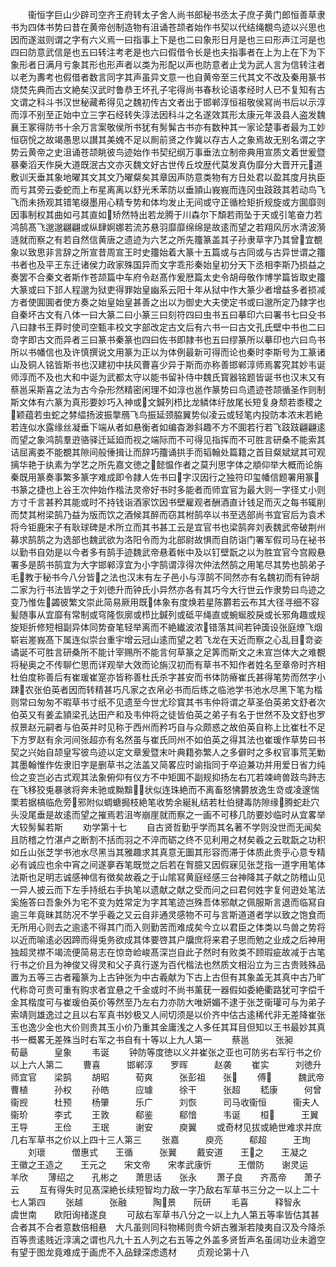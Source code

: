 <!-- { "loadSidebar": true } -->
　　衞恒字巨山少辟司空齐王府转太子舍人尚书郎秘书丞太子庶子黄门郎恒善草隶书为四体书势曰昔在黄帝创制造物有沮诵苍颉者始作书契以代结绳覩鸟迹以兴思也因而遂滋则谓之字有六义焉一曰指事上下是也二曰象形日月是也三曰形声江河是也四曰防意武信是也五曰转注考老是也六曰假借令长是也夫指事者在上为上在下为下象形者日满月亏象其形也形声者以类为形配以声也防意者止戈为武人言为信转注者以老为夀考也假借者数言同字其声虽异文意一也自黄帝至三代其文不改及秦用篆书烧焚先典而古文絶矣汉武时鲁恭王坏孔子宅得尚书春秋论语孝经时人已不复知有古文谓之科斗书汉世秘藏希得见之魏初传古文者出于邯郸淳恒祖敬侯冩尚书后以示淳而淳不别至正始中立三字石经转失淳法因科斗之名遂效其形太康元年汲县人盗发魏襄王冢得防书十余万言案敬侯所书犹有髣髴古书亦有数种其一家论楚事者最为工妙恒窃恱之故竭愚思以讃其美媿不足以厠前贤之作冀以存古人之象焉故无别名谓之字势云黄帝之史沮诵苍颉眺彼鸟迹始作书契纪纲万事垂法立制帝典用宣质文着世爰暨暴秦滔天作戾大道既泯古文亦灭魏文好古世传丘坟歴代莫发真伪靡分大晋开元道敷训天垂其象地曜其文其文乃曜粲矣其章因声防意类物有方日处君以盈其度月执臣而亏其旁云委蛇而上布星离离以舒光禾苯防以垂頴山峩峩而连冈虫跂跂其若动鸟飞飞而未扬观其错笔缀墨用心精专势和体均发止无间或守正循检矩折规旋或方圎靡则因事制权其曲如弓其直如矫然特出若龙腾于川森尔下頽若雨坠于天或引笔奋力若鸿鹄髙飞邈邈翩翩或纵肆婀娜若流苏悬羽靡靡绵绵是故逺而望之若翔风厉水清波漪涟就而察之有若自然信黄唐之遗迹为六艺之所先籒篆盖其子孙隶草字乃其曾宜覩象以致思非言辞之所宣昔周宣王时史籒始着大篆十五篇或与古同或与古异世谓之籒书者也及平王东迁诸侯力政家殊国异而文字乖形秦始皇初分天下丞相李斯乃损益之奏罢不合秦文者斯作苍颉篇中车府令赵髙作爰厯篇太史令胡母敬作博学篇皆取史籒大篆或曰下邽人程邈为狱吏得罪始皇幽系云阳十年从狱中作大篆少者增益多者损减方者使圎圎者使方奏之始皇始皇甚善之出以为御史大夫使定书或曰邈所定乃隷字也自秦坏古文有八体一曰大篆二曰小篆三曰刻符四曰虫书五曰摹印六曰署书七曰殳书八曰隷书王莽时使司空甄丰校文字部改定古文后有六书一曰古文孔氏壁中书也二曰竒字即古文而异者三曰篆书秦篆也四曰佐书即隷书也五曰缪篆所以摹印也六曰鸟书所以书幡信也及许慎撰说文用篆为正以为体例最新可得而论也秦时李斯号为工篆诸山及铜人铭皆斯书也汉建初中扶风曹喜少异于斯而亦称善邯郸淳师焉畧究其妙韦诞师淳而不及也大和中诞为武都太守以能书留补侍中魏氏寳器铭题皆诞书也汉末又有蔡邕采斯喜之法为古今杂形然精密闲理不如淳也邕作篆势曰鸟遗迹苍颉循圣作则制斯文体有六篆为真形要妙巧入神或文鍼列栉比龙鳞体纡放尾长短复身颓若黍稷之颖蕴若虫蛇之棼緼扬波振撆鴈飞鸟振延颈脇翼势似凌云或轻笔内投防本浓末若絶若连似水露缘丝凝垂下端从者如悬衡者如编杳渺斜趣不方不圎若行若飞跂跂翩翩逺而望之象鸿鹄羣逰骆驿迁延廹而视之端际而不可得见指挥而不可胜言研桑不能索其诘屈离娄不能覩其隙间般倕揖让而辞巧籒诵拱手而韬翰处篇籍之首目粲斌斌其可观摛华艳于纨素为学艺之所先嘉文徳之懿愠作者之莫刋思字体之頫仰举大概而论旃秦既用篆奏事繁多篆字难成即令隷人佐书曰字汉因行之独符印玺幡信题署用篆书篆之捷也上谷王次仲始作楷法灵帝好书时多能者而师宜官为最大则一字径丈小则方寸千言甚矜其能或时不持钱诣酒家饮因书壁雇观者酬酒直计钱足而灭之每书辄削而焚其柎梁鹄乃益为版而饮之酒候其醉而窃其柎鹄卒以书至选部尚书宜官后为袁术将今钜鹿宋子有耿球碑是术所立而其书甚工云是宜官书也梁鹄奔刘表魏武帝破荆州募求鹄鹄之为选部也魏武欲为洛阳令而为北部尉故惧而自防诣门署军假司马在袐书以勤书自効是以今者多有鹄手迹魏武帝悬着帐中及以钉壁翫之以为胜宜官今宫殿悬署多是鹄书鹄宜为大字邯郸淳宜为小字鹄谓淳得次仲法然鹄之用笔尽其势也鹄弟子毛教于秘书今八分皆之法也汉末有左子邑小与淳鹄不同然亦有名魏初而有钟胡二家为行书法皆学之于刘徳升而钟氏小异然亦各有其巧今大行世云作隶势曰鸟迹之变乃惟佐蠲彼繁文崇此简易厥用既体象有度焕若星陈欝若云布其大径寻细不容髪随事从宜靡有常制或穹隆恢廓或栉比鍼列或砥平绳直或蜿蜒胶戾或长邪角趣或规旋矩折修短相副异体同势奋笔轻举离而不絶纎波浓错落其间若钟簴设张庭燎飞烟崭岩嵳峩髙下属连似崇台重宇增云冠山逺而望之若飞龙在天近而察之心乱目竒姿谲诞不可胜言研桑所不能计宰赐所不能言何草篆之足筭而斯文之未宣岂体大之难覩将秘奥之不传聊伫思而详观举大效而论旃汉初而有草书不知作者姓名至章帝时齐相杜伯度称善后有崔瑗崔寔亦皆称善杜氏杀字甚安而书体防瘠崔氏甚得笔势而然字小踈农张伯英者因而转精甚巧凡家之衣帛必书而后练之临池学书池水尽黑下笔为楷则常曰匆匆不暇草书寸纸不见遗至今世尤珍寳其书韦仲将谓之草圣伯英弟文舒者次伯英又有姜孟頴梁孔达田产和及韦仲将之徒皆伯英之弟子有名于世然不及文舒也罗叔景赵元嗣者与伯英并时见称于西州而矜巧自与众颇惑之故伯英自称上比崔杜不足下方罗赵有余河间张超亦有名然虽与崔氏同州不如伯英之得其法也崔瑗作草势曰书契之兴始自颉皇写彼鸟迹以定文章爰暨末叶典籍弥繁人之多僻时之多权官事荒芜勦其墨翰惟作佐隶旧字是删草书之法盖又简畧应时谕指同于卒迫兼功并用爱日省力纯俭之变岂必古式观其法象俯仰有仪方不中矩圎不副规抑扬左右兀若竦﨑兽跂鸟跱志在飞移狡兎暴骇将奔未驰或黝黭状似连珠絶而不离畜怒怫欝放逸生竒或凌邃惴栗若据槁临危旁邪附似蜩螗挶枝絶笔收势余綖糺结若杜伯揵毒防隙缘腾蛇赴穴头没尾垂是故逺而望之摧焉若沮岑崩崖就而察之一画不可移几防要妙临时从宜畧举大较髣髴若斯
　　劝学第十七
　　自古贤哲勤乎学而其名著不学则没世而无闻矣且防稽之竹湛卢之断割不括而羽之不淬而砺之终不见利用之材矣羲之云耽翫之功积如丘山张芝学书池水尽黑当其雅趣求其真意无圗其形容而滞于体质此贵乎心意专精必有诚应也余中宵之间遂夣吞笔既觉之后若在胷臆又因假寐见张芝指一道字用笔体法斯也足明志诚感神信有徴矣故羲之于山隂冩黄庭经感三台神降其子献之防稽山见一异人披云而下左手持纸右手执笔以遗献之献之受而问之曰君何姓字复何逰处笔法奚施答曰吾象外为宅不变为姓常定为字其笔迹岂殊吾体邪献之佩服斯言退而临冩自逾三年竟昧其防况不学乎羲之又云自非通灵感物不可与言斯道道者学以致之饱食而无所用心则去之逾逺不得其门而入则勤苦而难成矣今立以君臣之体类以鸟兽之势将以近而喻逺必因蹄而得兎务欲成其体要啓其户牖庶将来君子思而勉之业成之后神用独超灵襟不竭流便简易志在惊竒崄峻髙深岂自此子然时有败类不顾瑕疵故减于古笔行书之价且为神俊又得灵和父子真行遂为百代楷法也然质文相沿立为三古贵贱殊品置为五等三古者籕篆为上古钟张为中古羲献为下古上古但有其象盖无其真中古乃旷代称竒可贵可重有购求者宜悬之千金或时不尚书薰莸一器假如委絶衢路犹可字偿千金其楷度可与崔瑗伯英价等然至乃左右力亦防大唯妍媚不逮于张芝衞瓘可与为弟子索靖则雄逸过之且以右军真书妙极又人间切须是以价齐中估古逺稀代非无差降崔张玉也逸少金也大价则贵其玉小价乃重其金庸浅之人多任其耳目但知以王书最妙其真书一概畧无差殊当时右军之书自有十等以上九人第一
　　蔡邕　　　张昶　　　荀朂　　　皇象
　　韦诞
　　钟防等度徳以义并崔张之亚也可防劣右军行书之价以上六人第二
　　曹喜　　　邯郸淳　　罗晖　　　赵袭
　　崔实　　　刘徳升　　师宜官　　梁鹄
　　胡昭　　　荀爽　　　张彭祖　　张
　　傅　　　魏武帝　　曹植　　　孙权
　　孙皓　　　应璩　　　徐干　　　张超
　　嵇康　　　何曾　　　衞觊　　　杜预
　　杨肇　　　乐广　　　刘恢　　　司马收衞恒　　　衞夫人　　衞玠　　　李式
　　王敦　　　郗鉴　　　郗愔　　　韦诞
　　桓　　　王翼　　　王导　　　王俭
　　王珉　　　谢安　　　庾翼
　　或奇材见拔或絶世难求并庶几右军草书之价以上四十三人第三
　　张嘉　　　庾亮　　　郗超　　　王珣
　　刘瓌　　　僧惠式　　王循　　　张翼
　　戴安道　　王之　　王凝之　　王徽之王造之　　王元之　　宋文帝　　宋孝武康忻　　　王僧防　　谢灵运　　羊欣
　　薄绍之　　孔彬之　　萧思话　　张永
　　萧子良　　齐髙帝　　萧子云
　　互有得失时见髙深絶长续短智均力敌一字乃敌右军草书三分之一以上二十七人第四
　　张越　　　张融　　　陶景　　阮研
　　毛喜　　　释智永　　虞世南　　欧阳询禇遂良
　　可敌右军草书八分之一以上九人第五等率皆估其甚合者其不合者意数倍相悬　大凡虽则同科物稀则贵今妍古雅渐若陵夷自汉及今降杀百等贵逺贱近淳漓之谓也凡九十五人列之右五等之外盖多贤哲声名虽阔功业未遒空有望于图龙竟难成于画虎不入品録深虑遗材
　　贞观论第十八
